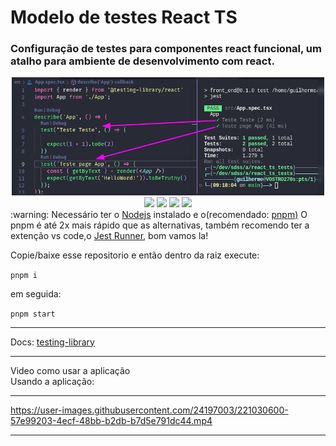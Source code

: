 # Modelo de testes React TS

### Configuração de testes para componentes react funcional, um atalho para ambiente de desenvolvimento com react.

<section align=center>

<img width=500 src="https://raw.githubusercontent.com/guilhermeforprojeto/react_ts_tests/main/public/print_teste_pages.png" />

<br/>

<img width=50 src="https://cdn.jsdelivr.net/gh/devicons/devicon/icons/react/react-original-wordmark.svg" />
<img width=50 src="https://cdn.jsdelivr.net/gh/devicons/devicon/icons/jest/jest-plain.svg" />
<img width=50 src="https://cdn.jsdelivr.net/gh/devicons/devicon/icons/typescript/typescript-original.svg"/>  <img width=50 src="https://cdn.jsdelivr.net/gh/devicons/devicon/icons/sass/sass-original.svg" />

<br/>

</section>
:warning: Necessário ter o <a href="https://nodejs.org/en/download/">Nodejs</a> instalado e o(recomendado: <a href="https://pnpm.io/pt/installation">pnpm)</a> O pnpm é até 2x mais rápido que as alternativas, também recomendo ter a extenção vs code,o <a href="https://marketplace.visualstudio.com/items?itemName=firsttris.vscode-jest-runner"> Jest Runner</a>, bom vamos la!

<br/>

Copie/baixe esse repositorio e então dentro da raiz execute:

`pnpm i`

em seguida:

`pnpm start`


<hr>
Docs: <a href="https://testing-library.com/docs/queries/about/"> testing-library <a>

<hr>
Video como usar a aplicação
<br/>
Usando a aplicação:

<hr>

https://user-images.githubusercontent.com/24197003/221030600-57e99203-4ecf-48bb-b2db-b7d5e791dc44.mp4

<hr>
